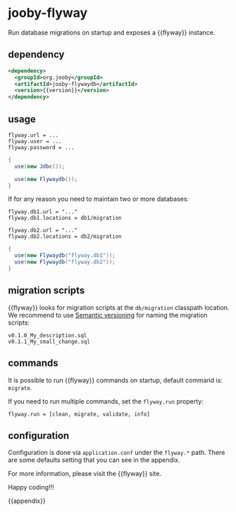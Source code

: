 # jooby-flyway

Run database migrations on startup and exposes a {{flyway}} instance.

## dependency

```xml
<dependency>
  <groupId>org.jooby</groupId>
  <artifactId>jooby-flywaydb</artifactId>
  <version>{{version}}</version>
</dependency>
```
## usage

```properties
flyway.url = ...
flyway.user = ...
flyway.password = ...
```

```java
{
  use(new Jdbc());

  use(new Flywaydb());
}
```

If for any reason you need to maintain two or more databases:

```properties
flyway.db1.url = "..."
flyway.db1.locations = db1/migration

flyway.db2.url = "..."
flyway.db2.locations = db2/migration
```

```java
{
  use(new Flywaydb("flyway.db1"));
  use(new Flywaydb("flyway.db2"));
}
```

## migration scripts

{{flyway}} looks for migration scripts at the ```db/migration``` classpath location.
We recommend to use [Semantic versioning](http://semver.org) for naming the migration scripts:

```
v0.1.0_My_description.sql
v0.1.1_My_small_change.sql
```

## commands
It is possible to run {{flyway}} commands on startup, default command is: ```migrate```.

If you need to run multiple commands, set the ```flyway.run``` property:

```properties
flyway.run = [clean, migrate, validate, info]
```

## configuration

Configuration is done via ```application.conf``` under the ```flyway.*``` path.
There are some defaults setting that you can see in the appendix.


For more information, please visit the {{flyway}} site.

Happy coding!!!

{{appendix}}
